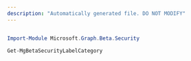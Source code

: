 ```yaml
---
description: "Automatically generated file. DO NOT MODIFY"
---
```


```powershell

Import-Module Microsoft.Graph.Beta.Security

Get-MgBetaSecurityLabelCategory

```